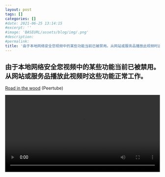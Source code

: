 ```yaml
---
layout: post
tags: []
categories: []
#date: 2021-06-25 13:14:15
#excerpt: ''
#image: 'BASEURL/assets/blog/img/.png'
#description:
#permalink:
title: '由于本地网络安全您视频中的某些功能当前已被禁用。从网站或服务品播放此视频时这些功能正常工作'
---
```


## 由于本地网络安全您视频中的某些功能当前已被禁用。从网站或服务品播放此视频时这些功能正常工作。
<style>video{width:100%}</style>
[Road in the wood](Baidu.Com) (Peertube)
<div><video controls><source src='https://storage.live.com/items/A78ACCAEBB24EDD7!420437?.&authkey=!AOHSxn-sVUGyMA0&e=YfLWz5&fd=!camtasiascorm.mp4' type="video/mp4" </source></video></div>